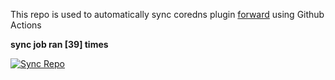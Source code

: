 This repo is used to automatically sync coredns plugin [forward](https://github.com/QZLin/forward) using Github Actions

**sync job ran [39] times**

[![Sync Repo](https://github.com/QZLin/coredns-extract/actions/workflows/sync.yaml/badge.svg)](https://github.com/QZLin/coredns-extract/actions/workflows/sync.yaml)
